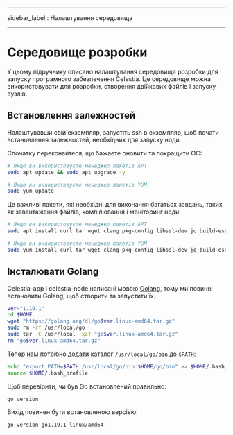 - - -
sidebar_label : Налаштування середовища
- - -

# Середовище розробки

У цьому підручнику описано налаштування середовища розробки для запуску програмного забезпечення Celestia. Це середовище можна використовувати для розробки, створення двійкових файлів і запуску вузлів.

## Встановлення залежностей

Налаштувавши свій екземпляр, запустіть ssh в екземпляр, щоб почати встановлення залежностей, необхідних для запуску ноди.

Спочатку переконайтеся, що бажаєте оновити та покращити ОС:

```sh
# Якщо ви використовуєте менеджер пакетів APT
sudo apt update && sudo apt upgrade -y

# Якщо ви використовуєте менеджер пакетів YUM
sudo yum update
```

Це важливі пакети, які необхідні для виконання багатьох завдань, таких як завантаження файлів, компілювання і моніторинг ноди:

<!-- markdownlint-disable MD013 -->
```sh
# Якщо ви використовуєте менеджер пакетів APT
sudo apt install curl tar wget clang pkg-config libssl-dev jq build-essential git make ncdu -y

# Якщо ви використовуєте менеджер пакетів YUM
sudo yum install curl tar wget clang pkg-config libssl-dev jq build-essential git make ncdu -y
```
<!-- markdownlint-enable MD013 -->

## Інсталювати Golang

Celestia-app і celestia-node написані мовою [Golang](https://go.dev/), тому ми повинні встановити Golang, щоб створити та запустити їх.

```sh
ver="1.19.1"
cd $HOME
wget "https://golang.org/dl/go$ver.linux-amd64.tar.gz"
sudo rm -rf /usr/local/go
sudo tar -C /usr/local -xzf "go$ver.linux-amd64.tar.gz"
rm "go$ver.linux-amd64.tar.gz"
```

Тепер нам потрібно додати каталог `/usr/local/go/bin` до `$PATH`:

```sh
echo "export PATH=$PATH:/usr/local/go/bin:$HOME/go/bin" >> $HOME/.bash_profile
source $HOME/.bash_profile
```

Щоб перевірити, чи був Go встановлений правильно:

```sh
go version
```

Вихід повинен бути встановленою версією:

```sh
go version go1.19.1 linux/amd64
```
